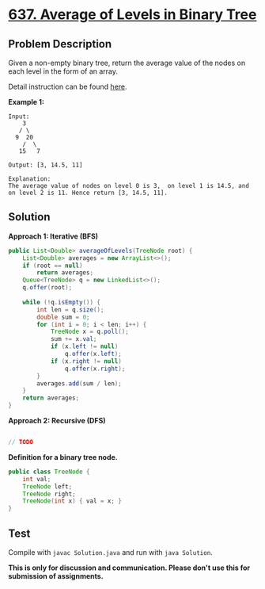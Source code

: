 # [637. Average of Levels in Binary Tree][title]

## Problem Description

Given a non-empty binary tree, return the average value of the nodes on each level in the form of an array.

Detail instruction can be found [here][title].

**Example 1:**

```
Input:
    3
   / \
  9  20
    /  \
   15   7

Output: [3, 14.5, 11]

Explanation:
The average value of nodes on level 0 is 3,  on level 1 is 14.5, and on level 2 is 11. Hence return [3, 14.5, 11].
```

## Solution

**Approach 1: Iterative (BFS)**

```java
public List<Double> averageOfLevels(TreeNode root) {
    List<Double> averages = new ArrayList<>();
    if (root == null)
        return averages;
    Queue<TreeNode> q = new LinkedList<>();
    q.offer(root);
    
    while (!q.isEmpty()) {
        int len = q.size();
        double sum = 0;
        for (int i = 0; i < len; i++) {
            TreeNode x = q.poll();
            sum += x.val;
            if (x.left != null)
                q.offer(x.left);
            if (x.right != null)
                q.offer(x.right);
        }
        averages.add(sum / len);
    }
    return averages;
}
```

**Approach 2: Recursive (DFS)**

```java

// TODO

```

**Definition for a binary tree node.**

```java
public class TreeNode {
    int val;
    TreeNode left;
    TreeNode right;
    TreeNode(int x) { val = x; }
}
```

## Test

Compile with `javac Solution.java` and run with `java Solution`.


**This is only for discussion and communication. Please don't use this for submission of assignments.**

[title]: https://leetcode.com/problems/average-of-levels-in-binary-tree/